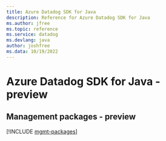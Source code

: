 ```yaml
---
title: Azure Datadog SDK for Java
description: Reference for Azure Datadog SDK for Java
ms.author: jfree
ms.topic: reference
ms.service: datadog
ms.devlang: java
author: joshfree
ms.data: 10/19/2022
---
```

# Azure Datadog SDK for Java - preview

## Management packages - preview
[!INCLUDE [mgmt-packages](datadog-mgmt-index.md)]